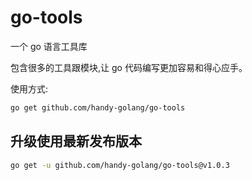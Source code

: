 # go-tools

一个 go 语言工具库

包含很多的工具跟模块,让 go 代码编写更加容易和得心应手。

使用方式:

```bash
go get github.com/handy-golang/go-tools
```

## 升级使用最新发布版本

```bash
go get -u github.com/handy-golang/go-tools@v1.0.3
```
